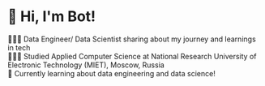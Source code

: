 # 👋 Hi, I'm Bot!
👩🏻‍💻 Data Engineer/ Data Scientist sharing about my journey and learnings in tech<br/>
👩🏻‍🎓 Studied Applied Computer Science at National Research University of Electronic Technology (MIET), Moscow, Russia<br/>
💭 Currently learning about data engineering and data science!<br/>
